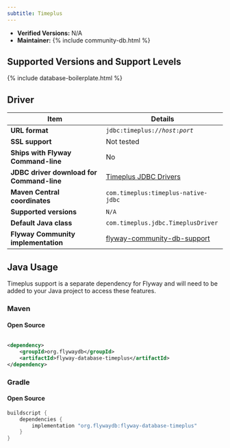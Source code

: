 ```yaml
---
subtitle: Timeplus
---
```


- **Verified Versions:** N/A
- **Maintainer:** {% include community-db.html %}

## Supported Versions and Support Levels

{% include database-boilerplate.html %}

## Driver

| Item                                | Details                                                                                                         |
| ----------------------------------- |-----------------------------------------------------------------------------------------------------------------|
| **URL format**                      | <code>jdbc:timeplus://<i>host</i>:<i>port</i></code>                                                            |
| **SSL support**                     | Not tested                                                                                                      |
| **Ships with Flyway Command-line**  | No                                                                                                              |
| **JDBC driver download for Command-line** | [Timeplus JDBC Drivers](https://docs.timeplus.com/jdbc)                                                   |
| **Maven Central coordinates**       | `com.timeplus:timeplus-native-jdbc`                                                                             |
| **Supported versions**              | `N/A`                                                                                                           |
| **Default Java class**              | `com.timeplus.jdbc.TimeplusDriver`                                                                              |
| **Flyway Community implementation** | [flyway-community-db-support](https://github.com/flyway/flyway-community-db-support/tree/main/flyway-database-timeplus) |


## Java Usage

Timeplus support is a separate dependency for Flyway and will need to be added to your Java project to access these features.

### Maven

#### Open Source

```xml

<dependency>
    <groupId>org.flywaydb</groupId>
    <artifactId>flyway-database-timeplus</artifactId>
</dependency>
```

### Gradle

#### Open Source

```groovy
buildscript {
    dependencies {
        implementation "org.flywaydb:flyway-database-timeplus"
    }
}
```